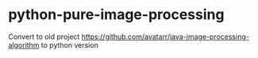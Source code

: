 # python-pure-image-processing
Convert to old project https://github.com/avatarr/java-image-processing-algorithm to python version
